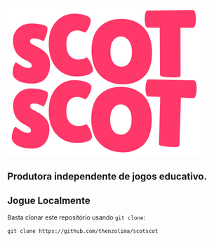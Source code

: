 ![](assets/logo.svg)

## Produtora independente de jogos educativo.

## Jogue Localmente

Basta clonar este repositório usando `git clone`:

```git
git clone https://github.com/thenzolima/scotscot
```




